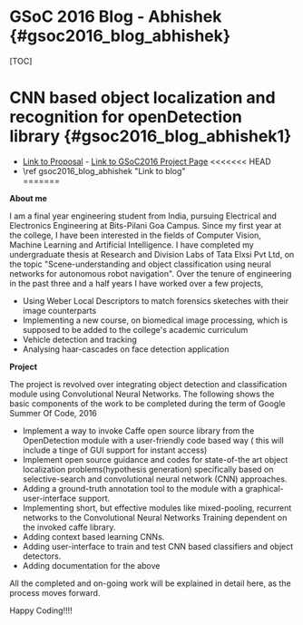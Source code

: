 
GSoC 2016 Blog - Abhishek {#gsoc2016_blog_abhishek}
====
[TOC]

CNN based object localization and recognition for openDetection library  {#gsoc2016_blog_abhishek1}
====

  - [Link to Proposal](https://summerofcode.withgoogle.com/serve/6621875723567104/) - [Link to GSoC2016 Project Page](https://docs.google.com/document/d/1-rq4BFcc_SgZLpQrA26_8hQYpSgUnGMcgNHbe7ipYuc/edit?pref=2&pli=1)
<<<<<<< HEAD
  - \ref gsoc2016_blog_abhishek "Link to blog"    
=======
    

**About me**

I am a final year engineering student from India, pursuing Electrical and Electronics Engineering at Bits-Pilani Goa Campus. Since my first year at the college, I have been interested in the fields of Computer Vision, Machine Learning and Artificial Intelligence. I have completed my undergraduate thesis at Research and Division Labs of Tata Elxsi Pvt Ltd, on the topic "Scene-understanding and object classification using neural networks for autonomous robot navigation". Over the tenure of engineering in the past three and a half years I have worked over a few projects, 

  - Using Weber Local Descriptors to match forensics sketeches with their image counterparts
  - Implementing a new course, on biomedical image processing, which is supposed to be added to the college's academic curriculum
  - Vehicle detection and tracking
  - Analysing haar-cascades on face detection application

**Project**

The project is revolved over integrating object detection and classification module using Convolutional Neural Networks. The following shows the basic components of the work to be completed during the term of Google Summer Of Code, 2016

  - Implement a way to invoke Caffe open source library from the OpenDetection module with a user-friendly code based way ( this will include a tinge of GUI support for instant access)
  - Implement open source guidance and codes for state-of-the art object localization problems(hypothesis generation) specifically based on selective-search and convolutional neural network (CNN) approaches. 
  - Adding a ground-truth annotation tool to the module with a graphical-user-interface support. 
  - Implementing short, but effective modules like mixed-pooling, recurrent networks to the Convolutional Neural Networks Training dependent on the invoked caffe library. 
  - Adding context based learning CNNs. 
  - Adding user-interface to train and test CNN based classifiers and object detectors.
  - Adding documentation for the above

All the completed and on-going work will be explained in detail here, as the process moves forward.

Happy Coding!!!!


